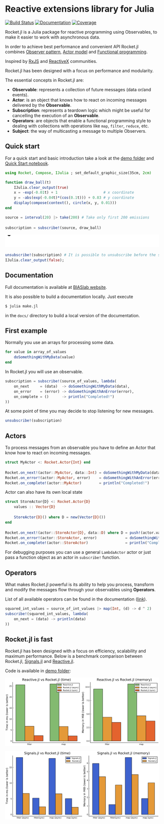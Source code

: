 # Reactive extensions library for Julia

[![Build Status](https://travis-ci.org/biaslab/Rocket.jl.svg?branch=master)](https://travis-ci.org/biaslab/Rocket.jl)
[![Documentation](https://img.shields.io/badge/doc-stable-blue.svg)](https://biaslab.github.io/rocket/docs)
[![Coverage](https://codecov.io/gh/biaslab/Rocket.jl/branch/master/graph/badge.svg)](https://codecov.io/gh/biaslab/Rocket.jl?branch=master)

Rocket.jl is a Julia package for reactive programming using Observables, to make it easier to work with asynchronous data.

In order to achieve best performance and convenient API Rocket.jl combines [Observer pattern](https://en.wikipedia.org/wiki/Observer_pattern), [Actor model](https://en.wikipedia.org/wiki/Actor_model) and [Functional programming](https://en.wikipedia.org/wiki/Functional_programming).

Inspired by [RxJS](https://github.com/ReactiveX/rxjs) and [ReactiveX](https://github.com/ReactiveX) communities.

Rocket.jl has been designed with a focus on performance and modularity.

The essential concepts in Rocket.jl are:

- __Observable__: represents a collection of future messages (data or/and events).
- __Actor__: is an object that knows how to react on incoming messages delivered by the __Observable__.
- __Subscription__: represents a teardown logic which might be useful for cancelling the execution of an __Observable__.
- __Operators__: are objects that enable a functional programming style to dealing with collections with operations like `map`, `filter`, `reduce`, etc.
- __Subject__: the way of multicasting a message to multiple Observers.

## Quick start

For a quick start and basic introduction take a look at the [demo folder](https://github.com/biaslab/Rocket.jl/tree/master/demo) and [Quick Start notebook](https://github.com/biaslab/Rocket.jl/blob/master/demo/00_quick_start.ipynb).

```Julia
using Rocket, Compose, IJulia ; set_default_graphic_size(35cm, 2cm)
```

```Julia
function draw_ball(t)
    IJulia.clear_output(true)
    x = -exp(-0.01t) + 1                     # x coordinate
    y = -abs(exp(-0.04t)*(cos(0.1t))) + 0.83 # y coordinate
    display(compose(context(), circle(x, y, 0.01)))
end
```

```Julia
source = interval(20) |> take(200) # Take only first 200 emissions

subscription = subscribe!(source, draw_ball)
```

![Alt Text](demo/pics/bouncing-ball.gif)

```Julia
unsubscribe!(subscription) # It is possible to unsubscribe before the stream ends    
IJulia.clear_output(false);
```


## Documentation

Full documentation is available at [BIASlab website](http://biaslab.github.io/rocket/docs/).

It is also possible to build a documentation locally. Just execute

```bash
$ julia make.jl
```

in the `docs/` directory to build a local version of the documentation.

## First example

Normally you use an arrays for processing some data.

```Julia
for value in array_of_values
    doSomethingWithMyData(value)
end
```

In Rocket.jl you will use an observable.

```Julia
subscription = subscribe!(source_of_values, lambda(
    on_next     = (data)  -> doSomethingWithMyData(data),
    on_error    = (error) -> doSomethingWithAnError(error),
    on_complete = ()      -> println("Completed!")
))
```

At some point of time you may decide to stop listening for new messages.

```Julia
unsubscribe!(subscription)
```

## Actors

To process messages from an observable you have to define an Actor that know how to react on incoming messages.

```Julia
struct MyActor <: Rocket.Actor{Int} end

Rocket.on_next!(actor::MyActor, data::Int) = doSomethingWithMyData(data)
Rocket.on_error!(actor::MyActor, error)    = doSomethingWithAnError(error)
Rocket.on_complete!(actor::MyActor)        = println("Completed!")
```

Actor can also have its own local state

```Julia
struct StoreActor{D} <: Rocket.Actor{D}
    values :: Vector{D}

    StoreActor{D}() where D = new(Vector{D}())
end

Rocket.on_next!(actor::StoreActor{D}, data::D) where D = push!(actor.values, data)
Rocket.on_error!(actor::StoreActor, error)             = doSomethingWithAnError(error)
Rocket.on_complete!(actor::StoreActor)                 = println("Completed: $(actor.values)")
```

For debugging purposes you can use a general `LambdaActor` actor or just pass a function object as an actor in `subscribe!` function.

## Operators

What makes Rocket.jl powerful is its ability to help you process, transform and modify the messages flow through your observables using __Operators__.

List of all available operators can be found in the documentation ([link](https://biaslab.github.io/rocket/docs/operators/all.html)).

```Julia
squared_int_values = source_of_int_values |> map(Int, (d) -> d ^ 2)
subscribe!(squared_int_values, lambda(
    on_next = (data) -> println(data)
))
```

## Rocket.jl is fast

Rocket.jl has been designed with a focus on efficiency, scalability and maximum performance. Below is a benchmark comparison between Rocket.jl, [Signals.jl](https://github.com/TsurHerman/Signals.jl) and [Reactive.jl](https://github.com/JuliaGizmos/Reactive.jl).

Code is available in [demo folder](https://github.com/biaslab/Rocket.jl/tree/master/demo):

![Rocket.jl vs Reactive.jl](demo/pics/reactive-rocket.svg?raw=true&sanitize=true "Rocket.jl vs Reactive.jl")

![Rocket.jl vs Signals.jl](demo/pics/signals-rocket.svg?raw=true&sanitize=true "Rocket.jl vs Signals.jl")
